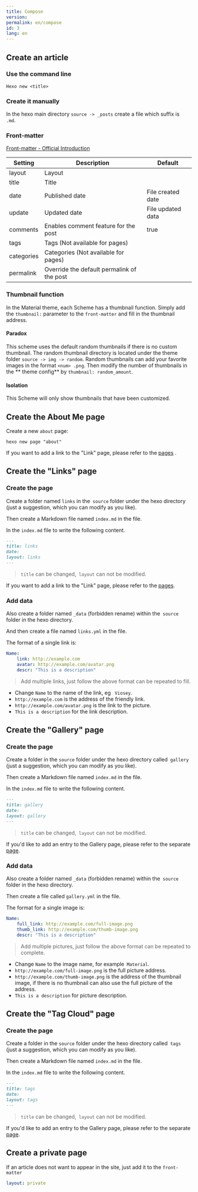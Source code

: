 ```yaml
---
title: Compose
version:
permalink: en/compose
id: 3
lang: en
---
```

## Create an article

### Use the command line

```shell
Hexo new <title>
```

### Create it manually

In the hexo main directory `source -> _posts` create a file which suffix is ` .md`.

### Front-matter

[Front-matter - Official Introduction](https://hexo.io/en/docs/front-matter.html)

| Setting    | Description                              | Default           |
| ---------- | ---------------------------------------- | ----------------- |
| layout     | Layout                                   |                   |
| title      | Title                                    |                   |
| date       | Published date                           | File created date |
| update     | Updated date                             | File updated data |
| comments   | Enables comment feature for the post     | true              |
| tags       | Tags (Not available for pages)           |                   |
| categories | Categories (Not available for pages)     |                   |
| permalink  | Override the default permalink of the post |                   |

 

### Thumbnail function

In the Material theme, each Scheme has a thumbnail function.
Simply add the `thumbnail:` parameter to the `front-matter` and fill in the thumbnail address.

#### Paradox

This scheme uses the default random thumbnails if there is no custom thumbnail. The random thumbnail directory is located under the theme folder `source -> img -> random`.
Random thumbnails can add your favorite images in the format `<num> .png`. Then modify the number of thumbnails in the ** theme config** by `thumbnail: random_amount`.

#### Isolation

This Scheme will only show thumbnails that have been customized.

## Create the About Me page

Create a new `about` page:

```shell
hexo new page "about"
```

If you want to add a link to the "Link" page, please refer to the [pages](/en/intro/#pages) .

## Create the "Links" page

### Create the page

Create a folder named `links` in the` source` folder under the hexo directory (just a suggestion, which you can modify as you like).

Then create a Markdown file named `index.md` in the file.

In the `index.md` file to write the following content.

```markdown
---
title: links
date:
layout: links
---
```

> `title` can be changed,` layout` can not be modified.

If you want to add a link to the "Link" page, please refer to the [pages](/en/intro/#pages).

### Add data

Also create a folder named `_data` (forbidden rename) within the` source` folder in the hexo directory.

And then create a file named `links.yml` in the file.

The format of a single link is:

```yaml
Name:
    link: http://example.com
    avatar: http://example.com/avatar.png
    descr: "This is a description"
```

> Add multiple links, just follow the above format can be repeated to fill.

- Change `Name` to the name of the link, eg ` Viosey`.
- `http://example.com` is the address of the friendly link.
- `http://example.com/avatar.png` is the link to the picture.
- `This is a description` for the link description.

## Create the "Gallery" page

### Create the page

Create a folder in the `source` folder under the hexo directory called` gallery` (just a suggestion, which you can modify as you like).

Then create a Markdown file named `index.md` in the file.

In the `index.md` file to write the following content.

```markdown
---
title: gallery
date:
layout: gallery
---
```

> `title` can be changed,` layout` can not be modified.

If you'd like to add an entry to the Gallery page, please refer to the separate [page](/en/intro/#pages).

### Add data

Also create a folder named `_data` (forbidden rename) within the` source` folder in the hexo directory.

Then create a file called `gallery.yml` in the file.

The format for a single image is:

```yaml
Name:
	full_link: http://example.com/full-image.png
	thumb_link: http://example.com/thumb-image.png
	descr: "This is a description"
```

> Add multiple pictures, just follow the above format can be repeated to complete.

- Change `Name` to the image name, for example` Material`.
- `http://example.com/full-image.png` is the full picture address.
- `http://example.com/thumb-image.png` is the address of the thumbnail image, if there is no thumbnail can also use the full picture of the address.
- `This is a description` for picture description.


## Create the "Tag Cloud" page

### Create the page

Create a folder in the `source` folder under the hexo directory called` tags` (just a suggestion, which you can modify as you like).

Then create a Markdown file named `index.md` in the file.

In the `index.md` file to write the following content.

```markdown
---
title: tags
date:
layout: tags
---
```

> `title` can be changed,` layout` can not be modified.

If you'd like to add an entry to the Gallery page, please refer to the separate [page](/en/intro/#pages).


## Create a private page

If an article does not want to appear in the site, just add it to the `front-matter`

```yaml
layout: private
```